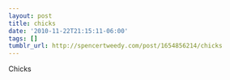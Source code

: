 ```yaml
---
layout: post
title: chicks
date: '2010-11-22T21:15:11-06:00'
tags: []
tumblr_url: http://spencertweedy.com/post/1654856214/chicks
---
```

Chicks
